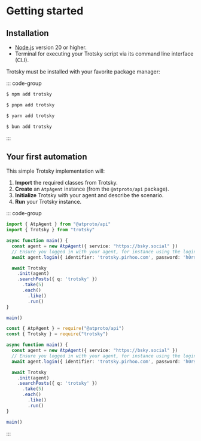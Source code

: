 # Getting started

## Installation

- [Node.js](https://nodejs.org/) version 20 or higher.
- Terminal for executing your Trotsky script via its command line interface (CLI).

Trotsky must be installed with your favorite package manager:

::: code-group

```sh [npm]
$ npm add trotsky
```

```sh [pnpm]
$ pnpm add trotsky
```

```sh [yarn]
$ yarn add trotsky
```


```sh [bun]
$ bun add trotsky
```

:::

## Your first automation

This simple Trotsky implementation will:

1. **Import** the required classes from Trotsky.
2. **Create** an `AtpAgent` instance (from the `@atproto/api` package).
3. **Initialize** Trotsky with your agent and describe the scenario.
4. **Run** your Trotsky instance.


::: code-group

```ts [Module]
import { AtpAgent } from "@atproto/api"
import { Trotsky } from "trotsky"

async function main() {
  const agent = new AtpAgent({ service: "https://bsky.social" })
  // Ensure you logged in with your agent, for instance using the login method
  await agent.login({ identifier: 'trotsky.pirhoo.com', password: 'h0rs3!' })

  await Trotsky
    .init(agent)
    .searchPosts({ q: 'trotsky' })
      .take(5)
      .each()
        .like()
        .run()
}

main()
```

```ts [CommonJS]
const { AtpAgent } = require("@atproto/api")
const { Trotsky } = require("trotsky")

async function main() {
  const agent = new AtpAgent({ service: "https://bsky.social" })
  // Ensure you logged in with your agent, for instance using the login method
  await agent.login({ identifier: 'trotsky.pirhoo.com', password: 'h0rs3!' })

  await Trotsky
    .init(agent)
    .searchPosts({ q: 'trotsky' })
      .take(5)
      .each()
        .like()
        .run()
}

main()
```

:::

